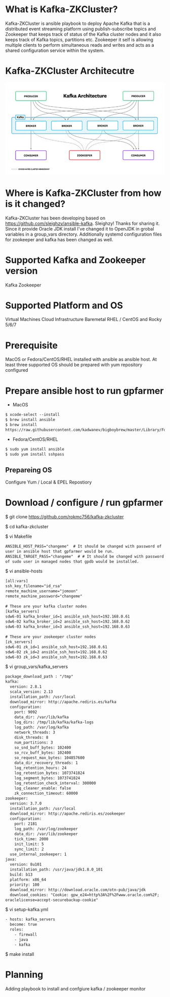 # What is Kafka-ZKCluster?
Kafka-ZKCluster is ansible playbook to deploy Apache Kafka that is a distributed event streaming platform using publish-subscribe topics and Zookeeper that keeps track of status of the Kafka cluster nodes and it also keeps track of Kafka topics, partitions etc.
Zookeeper it self is allowing multiple clients to perform simultaneous reads and writes and acts as a shared configuration service within the system.

# Kafka-ZKCluster Architecutre
![alt text](https://github.com/rokmc756/kafka-zkcluster/blob/main/roles/kafka/files/kafka-diagram.jpeg)


# Where is Kafka-ZKCluster from how is it changed?
Kafka-ZKCluster has been developing based on https://github.com/sleighzy/ansible-kafka. Sleighzy! Thanks for sharing it.
Since it provide Oracle JDK install I've changed it to OpenJDK in grobal variables in a group_vars directory.
Additionally systemd configuration files for zookeeper and kafka has been changed as well.

# Supported Kafka and Zookeeper version
Kafka
Zookeeper

# Supported Platform and OS
Virtual Machines
Cloud Infrastructure
Baremetal
RHEL / CentOS and Rocky 5/6/7


# Prerequisite
MacOS or Fedora/CentOS/RHEL installed with ansible as ansible host.
At least three supported OS should be prepared with yum repository configured

# Prepare ansible host to run gpfarmer
* MacOS
~~~
$ xcode-select --install
$ brew install ansible
$ brew install https://raw.githubusercontent.com/kadwanev/bigboybrew/master/Library/Formula/sshpass.rb
~~~

* Fedora/CentOS/RHEL
~~~
$ sudo yum install ansible
$ sudo yum install sshpass
~~~

## Prepareing OS
Configure Yum / Local & EPEL Repostiory

# Download / configure / run gpfarmer
$ git clone https://github.com/rokmc756/kafka-zkcluster

$ cd kafka-zkcluster

$ vi Makefile
~~~
ANSIBLE_HOST_PASS="changeme"  # It should be changed with password of user in ansible host that gpfarmer would be run.
ANSIBLE_TARGET_PASS="changeme"  # # It should be changed with password of sudo user in managed nodes that gpdb would be installed.
~~~

$ vi ansible-hosts
~~~
[all:vars]
ssh_key_filename="id_rsa"
remote_machine_username="jomoon"
remote_machine_password="changeme"

# These are your kafka cluster nodes
[kafka_servers]
sdw6-01 kafka_broker_id=1 ansible_ssh_host=192.168.0.61
sdw6-02 kafka_broker_id=2 ansible_ssh_host=192.168.0.62
sdw6-03 kafka_broker_id=3 ansible_ssh_host=192.168.0.63

# These are your zookeeper cluster nodes
[zk_servers]
sdw6-01 zk_id=1 ansible_ssh_host=192.168.0.61
sdw6-02 zk_id=2 ansible_ssh_host=192.168.0.62
sdw6-03 zk_id=3 ansible_ssh_host=192.168.0.63
~~~


$ vi group_vars/kafka_servers
~~~
package_download_path : "/tmp"
kafka:
  version: 2.8.1
  scala_version: 2.13
  installation_path: /usr/local
  download_mirror: http://apache.rediris.es/kafka
  configuration:
    port: 9092
    data_dir: /var/lib/kafka
    log_dirs: /tmp/lib/kafka/kafka-logs
    log_path: /var/log/kafka
    network_threads: 3
    disk_threads: 8
    num_partitions: 3
    so_snd_buff_bytes: 102400
    so_rcv_buff_bytes: 102400
    so_request_max_bytes: 104857600
    data_dir_recovery_threads: 1
    log_retention_hours: 24
    log_retention_bytes: 1073741824
    log_segment_bytes: 1073741824
    log_retention_check_interval: 300000
    log_cleaner_enable: false
    zk_connection_timeout: 60000
zookeeper:
  version: 3.7.0
  installation_path: /usr/local
  download_mirror: http://apache.rediris.es/zookeeper
  configuration:
    port: 2181
    log_path: /var/log/zookeeper
    data_dir: /var/lib/zookeeper
    tick_time: 2000
    init_limit: 5
    sync_limit: 2
  use_internal_zookeeper: 1
java:
  version: 8u101
  installation_path: /usr/java/jdk1.8.0_101
  build: b13
  platform: x86_64
  priority: 100
  download_mirror: http://download.oracle.com/otn-pub/java/jdk
  download_cookies: "Cookie: gpw_e24=http%3A%2F%2Fwww.oracle.com%2F; oraclelicense=accept-securebackup-cookie"
~~~

$ vi setup-kafka.yml
~~~
- hosts: kafka_servers
  become: true
  roles:
    - firewall
    - java
    - kafka
~~~

$ make install


# Planning
Adding playbook to install and confgiure kafka / zookeeper monitor
